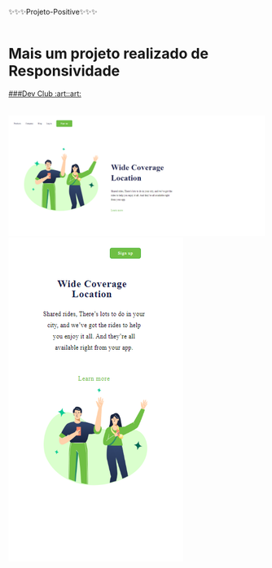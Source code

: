 :sparkles::sparkles::sparkles:Projeto-Positive:sparkles::sparkles::sparkles:
<br>
<br>

<h1>Mais um projeto realizado de Responsividade</h1>
<a href="https://rodolfomori.com.br/devclub/">###Dev Club :art::art:</a>
<br>
<br>
<br>

<img src="https://github.com/gleoti10/Projeto-Positive/blob/master/Captura%20de%20Tela%20(5).png?raw=true">
<img src="https://github.com/gleoti10/Projeto-Positive/blob/master/Captura%20de%20Tela%20(4).png?raw=true">
